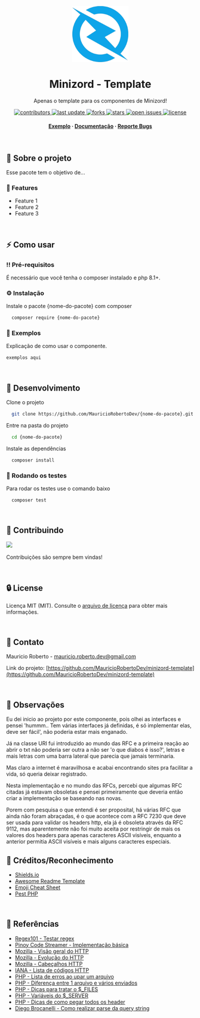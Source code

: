<div align="center">

  <img src="https://github.com/MauricioRobertoDev/minizord-template/blob/main/minizord.png" alt="logo" width="150" height="auto" />
  <h1>Minizord - Template</h1>
  
  <p>
    Apenas o template para os componentes de Minizord! 
  </p>
  
  
<!-- Badges -->
<p>
  <a href="https://github.com/MauricioRobertoDev/minizord-template/graphs/contributors">
    <img src="https://img.shields.io/github/contributors/MauricioRobertoDev/minizord-template" alt="contributors" />
  </a>
  <a href="">
    <img src="https://img.shields.io/github/last-commit/MauricioRobertoDev/minizord-template" alt="last update" />
  </a>
  <a href="https://github.com/MauricioRobertoDev/minizord-template/network/members">
    <img src="https://img.shields.io/github/forks/MauricioRobertoDev/minizord-template" alt="forks" />
  </a>
  <a href="https://github.com/MauricioRobertoDev/minizord-template/stargazers">
    <img src="https://img.shields.io/github/stars/MauricioRobertoDev/minizord-template" alt="stars" />
  </a>
  <a href="https://github.com/MauricioRobertoDev/minizord-template/issues/">
    <img src="https://img.shields.io/github/issues/MauricioRobertoDev/minizord-template" alt="open issues" />
  </a>
  <a href="https://github.com/MauricioRobertoDev/minizord-template/blob/master/LICENSE">
    <img src="https://img.shields.io/github/license/MauricioRobertoDev/minizord-template.svg" alt="license" />
  </a>
</p>
   
<h4>
    <a href="https://github.com/MauricioRobertoDev/minizord-template/">Exemplo</a>
  <span> · </span>
    <a href="https://github.com/MauricioRobertoDev/minizord-template">Documentação</a>
  <span> · </span>
    <a href="https://github.com/MauricioRobertoDev/minizord-template/issues/">Reporte Bugs</a>
  <span>
</div>

<br />

<!-- About the Project -->
## :star2: Sobre o projeto
Esse pacote tem o objetivo de...

<!-- Features -->
### :dart: Features

- Feature 1
- Feature 2
- Feature 3


<br>

<!-- Usage -->
## :zap: Como usar

<!-- Prerequisites -->
### :bangbang: Pré-requisitos

É necessário que você tenha o composer instalado e php 8.1+.

<!-- Installation -->
### :gear: Instalação

Instale o pacote {nome-do-pacote} com composer

```bash
  composer require {nome-do-pacote}
```

<!-- Examples -->
### :rocket: Exemplos
Explicação de como usar o componente.

```php
exemplos aqui
```

<br/>

<!-- Run Locally -->
##  :wrench: Desenvolvimento

Clone o projeto

```bash
  git clone https://github.com/MauricioRobertoDev/{nome-do-pacote}.git
```

Entre na pasta do projeto

```bash
  cd {nome-do-pacote}
```

Instale as dependências

```bash
  composer install
```

<!-- Running Tests -->
### :test_tube: Rodando os testes

Para rodar os testes use o comando baixo

```bash
  composer test
```

<br>

<!-- Contributing -->
## :wave: Contribuindo

<a href="https://github.com/MauricioRobertoDev/minizord-template/graphs/contributors">
  <img src="https://contrib.rocks/image?repo=MauricioRobertoDev/minizord-template" />
</a>

Contribuições são sempre bem vindas!

<!-- See `contributing.md` for ways to get started. -->

<br>

<!-- License -->
## :lock: License

Licença MIT (MIT). Consulte o [arquivo de licença](https://github.com/MauricioRobertoDev/minizord-template/LICENSE) para obter mais informações.

<br>

<!-- Contact -->
## :handshake: Contato

Mauricio Roberto - mauricio.roberto.dev@gmail.com

Link do projeto: [https://github.com/MauricioRobertoDev/minizord-template](https://github.com/MauricioRobertoDev/minizord-template)

<br>

<!-- Comments -->
## :speech_balloon: Observações
Eu dei inicio ao projeto por este componente,  pois olhei as interfaces e pensei 'hummm.. Tem várias interfaces já definidas, é só implementar elas, deve ser fácil', não poderia estar mais enganado.

Já na classe URI fui introduzido ao mundo das RFC e a primeira reação ao abrir o txt não poderia ser outra a não ser 'o que diabos é isso?', letras e mais letras com uma barra lateral que parecia que jamais terminaria.

Mas claro a internet é maravilhosa e acabai encontrando sites pra facilitar a vida, só queria deixar registrado.

Nesta implementação e no mundo das RFCs, percebi que algumas RFC citadas já estavam obsoletas e pensei primeiramente que deveria então criar a implementação se baseando nas novas. 

Porem com pesquisa o que entendi é ser proposital, há várias RFC que ainda não foram abraçadas,  é o que acontece com a RFC 7230 que deve ser usada para  validar os headers http, ela já é obsoleta através da RFC 9112, mas aparentemente não foi muito aceita por restringir de mais os valores dos headers para apenas caracteres ASCII visíveis, enquanto a anterior permitia ASCII visíveis e mais alguns caracteres especiais. 
<br>

<!-- Acknowledgments -->
## :gem: Créditos/Reconhecimento
 - [Shields.io](https://shields.io/)
 - [Awesome Readme Template](https://github.com/Louis3797/awesome-readme-template)
 - [Emoji Cheat Sheet](https://github.com/ikatyang/emoji-cheat-sheet/blob/master/README.md#travel--places)
 - [Pest PHP](https://github.com/pestphp/pest)

<br>

<!-- References -->
## :microscope: Referências
 - [Regex101 - Testar regex](https://regex101.com/)
 - [Pinoy Code Streamer - Implementação básica](https://www.youtube.com/watch?v=6VAAyuVsDco)
 - [Mozilla - Visão geral do HTTP](https://developer.mozilla.org/pt-BR/docs/Web/HTTP/Overview)
 - [Mozilla - Evolução do HTTP](https://developer.mozilla.org/en-US/docs/Web/HTTP/Basics_of_HTTP/Evolution_of_HTTP)
 - [Mozilla - Cabeçalhos HTTP](https://developer.mozilla.org/pt-BR/docs/Web/HTTP/Headers)
 - [IANA - Lista de códigos HTTP](http://www.iana.org/assignments/http-status-codes/http-status-codes.xhtml)
 - [PHP - Lista de erros ao upar um arquivo](https://www.php.net/manual/en/features.file-upload.errors.php)
 - [PHP - Diferença entre 1 arquivo e vários enviados](https://www.php.net/manual/en/reserved.variables.files)
 - [PHP - Dicas para tratar o $_FILES](https://www.php.net/manual/en/features.file-upload.php)
 - [PHP - Variáveis do $_SERVER](https://www.php.net/manual/en/reserved.variables.server)
 - [PHP - Dicas de como pegar todos os header](https://www.php.net/manual/en/function.getallheaders.php)
 - [Diego Brocanelli - Como realizar parse da query string](https://www.diegobrocanelli.com.br/php/realizar-parse-da-query-string-de-forma-simples/)
